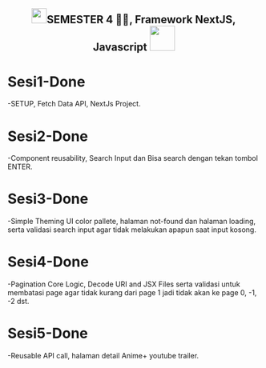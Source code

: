 <h2 align="center"><img src="https://emojis.slackmojis.com/emojis/images/1531849430/4246/blob-sunglasses.gif?1531849430" width="30"/>SEMESTER 4 🐱‍💻,  Framework NextJS, Javascript <img src="https://media.giphy.com/media/12oufCB0MyZ1Go/giphy.gif" width="50"></h2>

<h1>Sesi1-Done</h1>
<p>-SETUP, Fetch Data API, NextJs Project.</p>
<p></p>

<h1>Sesi2-Done</h1>
<p>-Component reusability, Search Input dan Bisa search dengan tekan tombol ENTER.</p>
<p></p>

<h1>Sesi3-Done</h1>
<p>-Simple Theming UI color pallete, halaman not-found dan halaman loading, serta validasi search input agar tidak melakukan apapun saat input kosong.</p>
<p></p>

<h1>Sesi4-Done</h1>
<p>-Pagination Core Logic, Decode URI and JSX Files serta validasi untuk membatasi page agar tidak kurang dari page 1 jadi tidak akan ke page 0, -1, -2 dst.</p>
<p></p>

<h1>Sesi5-Done</h1>
<p>-Reusable API call, halaman detail Anime+ youtube trailer.</p>
<p></p>